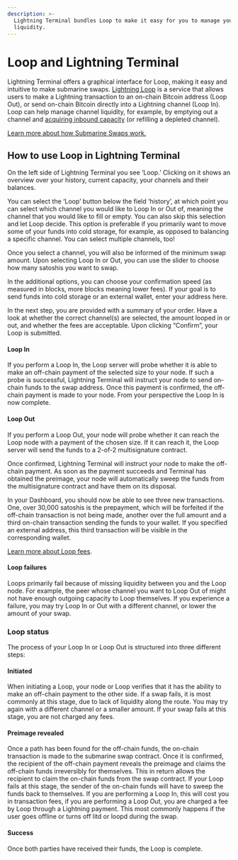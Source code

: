 ```yaml
---
description: >-
  Lightning Terminal bundles Loop to make it easy for you to manage your channel
  liquidity.
---
```


# Loop and Lightning Terminal

Lightning Terminal offers a graphical interface for Loop, making it easy and intuitive to make submarine swaps. [Lightning Loop](../loop/) is a service that allows users to make a Lightning transaction to an on-chain Bitcoin address (Loop Out), or send on-chain Bitcoin directly into a Lightning channel (Loop In).\
Loop can help manage channel liquidity, for example, by emptying out a channel and [acquiring inbound capacity](../../the-lightning-network/liquidity/how-to-get-inbound-capacity-on-the-lightning-network.md) (or refilling a depleted channel).

[Learn more about how Submarine Swaps work.](../../the-lightning-network/multihop-payments/understanding-submarine-swaps.md)

## How to use Loop in Lightning Terminal <a href="#docs-internal-guid-eae8e6fb-7fff-9fc5-7155-0aae66bbe668" id="docs-internal-guid-eae8e6fb-7fff-9fc5-7155-0aae66bbe668"></a>

On the left side of Lightning Terminal you see ‘Loop.’ Clicking on it shows an overview over your history, current capacity, your channels and their balances.&#x20;

You can select the ‘Loop’ button below the field ‘history’, at which point you can select which channel you would like to Loop In or Out of, meaning the channel that you would like to fill or empty. You can also skip this selection and let Loop decide. This option is preferable if you primarily want to move some of your funds into cold storage, for example, as opposed to balancing a specific channel. You can select multiple channels, too!

Once you select a channel, you will also be informed of the minimum swap amount. Upon selecting Loop In or Out, you can use the slider to choose how many satoshis you want to swap.

In the additional options, you can choose your confirmation speed (as measured in blocks, more blocks meaning lower fees). If your goal is to send funds into cold storage or an external wallet, enter your address here.

In the next step, you are provided with a summary of your order. Have a look at whether the correct channel(s) are selected, the amount looped in or out, and whether the fees are acceptable. Upon clicking “Confirm”, your Loop is submitted.

#### Loop In

If you perform a Loop In, the Loop server will probe whether it is able to make an off-chain payment of the selected size to your node. If such a probe is successful, Lightning Terminal will instruct your node to send on-chain funds to the swap address. Once this payment is confirmed, the off-chain payment is made to your node. From your perspective the Loop In is now complete.

#### Loop Out

If you perform a Loop Out, your node will probe whether it can reach the Loop node with a payment of the chosen size. If it can reach it, the Loop server will send the funds to a 2-of-2 multisignature contract.

Once confirmed, Lightning Terminal will instruct your node to make the off-chain payment. As soon as the payment succeeds and Terminal has obtained the preimage, your node will automatically sweep the funds from the multisignature contract and have them on its disposal.

In your Dashboard, you should now be able to see three new transactions. One, over 30,000 satoshis is the prepayment, which will be forfeited if the off-chain transaction is not being made, another over the full amount and a third on-chain transaction sending the funds to your wallet. If you specified an external address, this third transaction will be visible in the corresponding wallet.

[Learn more about Loop fees](loop-fees.md).

#### Loop failures <a href="#docs-internal-guid-322553ac-7fff-f559-9670-7d14f9cf1697" id="docs-internal-guid-322553ac-7fff-f559-9670-7d14f9cf1697"></a>

Loops primarily fail because of missing liquidity between you and the Loop node. For example, the peer whose channel you want to Loop Out of might not have enough outgoing capacity to Loop themselves. If you experience a failure, you may try Loop In or Out with a different channel, or lower the amount of your swap.

### Loop status <a href="#docs-internal-guid-386c8c7b-7fff-759e-997e-a636a509508e" id="docs-internal-guid-386c8c7b-7fff-759e-997e-a636a509508e"></a>

The process of your Loop In or Loop Out is structured into three different steps:

#### Initiated

When initiating a Loop, your node or Loop verifies that it has the ability to make an off-chain payment to the other side. If a swap fails, it is most commonly at this stage, due to lack of liquidity along the route. You may try again with a different channel or a smaller amount. If your swap fails at this stage, you are not charged any fees.

#### Preimage revealed

Once a path has been found for the off-chain funds, the on-chain transaction is made to the submarine swap contract. Once it is confirmed, the recipient of the off-chain payment reveals the preimage and claims the off-chain funds irreversibly for themselves. This in return allows the recipient to claim the on-chain funds from the swap contract. If your Loop fails at this stage, the sender of the on-chain funds will have to sweep the funds back to themselves. If you are performing a Loop In, this will cost you in transaction fees, if you are performing a Loop Out, you are charged a fee by Loop through a Lightning payment. This most commonly happens if the user goes offline or turns off litd or loopd during the swap.

#### Success

Once both parties have received their funds, the Loop is complete.

